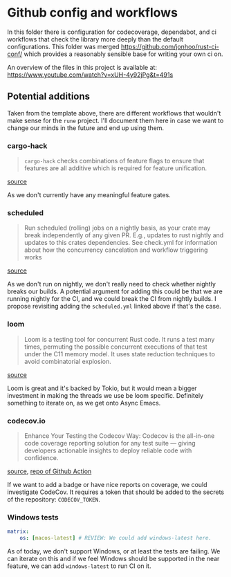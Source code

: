 # Github config and workflows

In this folder there is configuration for codecoverage, dependabot, and ci
workflows that check the library more deeply than the default configurations. This folder was merged <https://github.com/jonhoo/rust-ci-conf/> which provides a reasonably sensible base for writing your own ci on. 

An overview of the files in this project is available at:
<https://www.youtube.com/watch?v=xUH-4y92jPg&t=491s>

## Potential additions

Taken from the template above, there are different workflows that wouldn't make sense for the `rune` project. I'll document them here in case we want to change our minds in the future and end up using them.

### cargo-hack
> `cargo-hack` checks combinations of feature flags to ensure that features are all additive which is required for feature unification.

[source](https://github.com/jonhoo/rust-ci-conf/blob/main/.github/workflows/check.yml#L77)

As we don't currently have any meaningful feature gates.

### scheduled
> Run scheduled (rolling) jobs on a nightly basis, as your crate may break independently of any given PR. E.g., updates to rust nightly and updates to this crates dependencies. See check.yml for information about how the concurrency cancelation and workflow triggering works

[source](https://github.com/jonhoo/rust-ci-conf/blob/main/.github/workflows/scheduled.yml#L1)

As we don't run on nightly, we don't really need to check whether nightly breaks our builds. A potential argument for adding this could be that we are running nightly for the CI, and we could break the CI from nightly builds. I propose revisiting adding the `scheduled.yml` linked above if that's the case.

### loom
> Loom is a testing tool for concurrent Rust code. It runs a test many times, permuting the possible concurrent executions of that test under the C11 memory model. It uses state reduction techniques to avoid combinatorial explosion.

[source](https://crates.io/crates/loom)

Loom is great and it's backed by Tokio, but it would mean a bigger investment in making the threads we use be loom specific. Definitely something to iterate on, as we get onto Async Emacs.

### codecov.io
> Enhance Your Testing the Codecov Way: Codecov is the all-in-one code coverage reporting solution for any test suite — giving developers actionable insights to deploy reliable code with confidence.

[source](https://about.codecov.io), [repo of Github Action](https://github.com/codecov/codecov-action)

If we want to add a badge or have nice reports on coverage, we could investigate CodeCov. It requires a token that should be added to the secrets of the repository: `CODECOV_TOKEN`.

### Windows tests
```yaml
matrix:
    os: [macos-latest] # REVIEW: We could add windows-latest here.
```

As of today, we don't support Windows, or at least the tests are failing. We can iterate on this and if we feel Windows should be supported in the near feature, we can add `windows-latest` to run CI on it.
